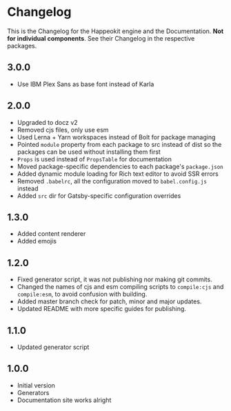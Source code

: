# Changelog

This is the Changelog for the Happeokit engine and the Documentation. **Not for individual components**.
See their Changelog in the respective packages.

## 3.0.0

- Use IBM Plex Sans as base font instead of Karla

## 2.0.0

- Upgraded to docz v2
- Removed cjs files, only use esm 
- Used Lerna + Yarn workspaces instead of Bolt for package managing
- Pointed `module` property from each package to src instead of dist so the packages can be used without installing them first
- `Props` is used instead of `PropsTable` for documentation
- Moved package-specific dependencies to each package's `package.json`   
- Added dynamic module loading for Rich text editor to avoid SSR errors
- Removed `.babelrc`, all the configuration moved to `babel.config.js` instead
- Added `src` dir for Gatsby-specific configuration overrides

## 1.3.0

- Added content renderer
- Added emojis

## 1.2.0

- Fixed generator script, it was not publishing nor making git commits.
- Changed the names of cjs and esm compiling scripts to `compile:cjs` and `compile:esm`, to avoid confusion with building.
- Added master branch check for patch, minor and major updates.
- Updated README with more specific guides for publishing.

## 1.1.0

- Updated generator script

## 1.0.0

- Initial version
- Generators
- Documentation site works alright
